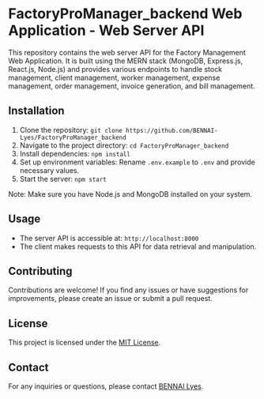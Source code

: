 
# FactoryProManager_backend Web Application - Web Server API

This repository contains the web server API for the Factory Management Web Application. It is built using the MERN stack (MongoDB, Express.js, React.js, Node.js) and provides various endpoints to handle stock management, client management, worker management, expense management, order management, invoice generation, and bill management.

## Installation

1. Clone the repository: `git clone https://github.com/BENNAI-Lyes/FactoryProManager_backend`
2. Navigate to the project directory: `cd FactoryProManager_backend`
3. Install dependencies: `npm install`
4. Set up environment variables: Rename `.env.example` to `.env` and provide necessary values.
5. Start the server: `npm start`

Note: Make sure you have Node.js and MongoDB installed on your system.

## Usage

- The server API is accessible at: `http://localhost:8000`
- The client makes requests to this API for data retrieval and manipulation.

## Contributing

Contributions are welcome! If you find any issues or have suggestions for improvements, please create an issue or submit a pull request.

## License

This project is licensed under the [MIT License](LICENSE).

## Contact

For any inquiries or questions, please contact [BENNAI Lyes](mailto:bennailyes19@gmail.com).
